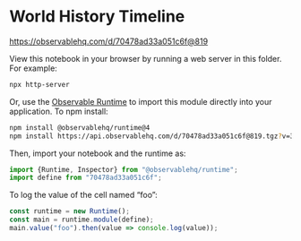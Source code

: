 # World History Timeline

https://observablehq.com/d/70478ad33a051c6f@819

View this notebook in your browser by running a web server in this folder. For
example:

~~~sh
npx http-server
~~~

Or, use the [Observable Runtime](https://github.com/observablehq/runtime) to
import this module directly into your application. To npm install:

~~~sh
npm install @observablehq/runtime@4
npm install https://api.observablehq.com/d/70478ad33a051c6f@819.tgz?v=3
~~~

Then, import your notebook and the runtime as:

~~~js
import {Runtime, Inspector} from "@observablehq/runtime";
import define from "70478ad33a051c6f";
~~~

To log the value of the cell named “foo”:

~~~js
const runtime = new Runtime();
const main = runtime.module(define);
main.value("foo").then(value => console.log(value));
~~~
